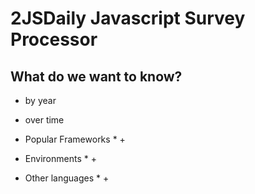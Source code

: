 # 2JSDaily Javascript Survey Processor

## What do we want to know?
* by year
+ over time

- Popular Frameworks * +

- Environments * +

- Other languages * + 